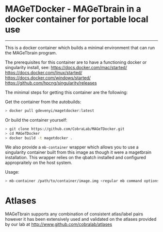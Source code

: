 # MAGeTDocker - MAGeTbrain in a docker container for portable local use

-----

This is a docker container which builds a minimal environment that can run the MAGeTbrain program.

The prerequisites for this container are to have a functioning docker or singularity install, see:
https://docs.docker.com/mac/started/
https://docs.docker.com/linux/started/
https://docs.docker.com/windows/started/
https://github.com/hpcng/singularity/releases

The minimal steps for getting this container are the following:

Get the container from the autobuilds:
```sh
> docker pull gdevenyi/magetdocker:latest
```

Or build the container yourself:
```sh
> git clone https://github.com/CobraLab/MAGeTDocker.git
> cd MAGeTDocker
> docker build -t magetdocker .
```

We also provide a ``mb-container`` wrapper which allows you to use a singularity container built from this image
as though it were a magetbrain installation. This wrapper relies on the qbatch installed and configured appropraitely
on the host system.

Usage:
```sh
> mb-container /path/to/container/image.img <regular mb command options>
```

# Atlases

MAGeTbrain supports any combination of consistent atlas/label pairs however it has been extensively used and validated
on the atlases provided by our lab at http://www.github.com/cobralab/atlases

